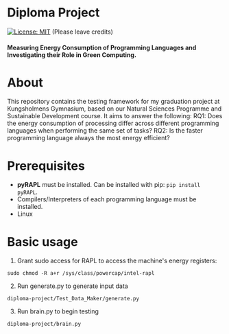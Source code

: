 # Diploma Project
[![License: MIT](https://img.shields.io/github/license/MichaelWhyYou/diploma-project)](https://spdx.org/licenses/MIT.html) (Please leave credits)
#### Measuring Energy Consumption of Programming Languages and Investigating their Role in Green Computing.

# About
This repository contains the testing framework for my graduation project at Kungsholmens Gymnasium, based on our Natural Sciences Programme and Sustainable Development course. It aims to answer the following:
RQ1: Does the energy consumption of processing differ across different programming languages when performing the same set of tasks? 
RQ2: Is the faster programming language always the most energy efficient?

# Prerequisites
- **pyRAPL** must be installed. Can be installed with pip: `pip install pyRAPL`.
- Compilers/Interpreters of each programming language must be installed.
- Linux

# Basic usage
1. Grant sudo access for RAPL to access the machine's energy registers:
```
sudo chmod -R a+r /sys/class/powercap/intel-rapl
```
2. Run generate.py to generate input data
```
diploma-project/Test_Data_Maker/generate.py
```
3. Run brain.py to begin testing
```
diploma-project/brain.py
```
